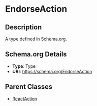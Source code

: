 # EndorseAction

## Description
A type defined in Schema.org.

## Schema.org Details
- **Type**: Type
- **URI**: https://schema.org/EndorseAction

## Parent Classes
- [ReactAction](../ReactAction.md)

